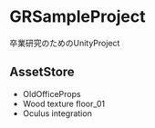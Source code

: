 # GRSampleProject

卒業研究のためのUnityProject


## AssetStore
* OldOfficeProps
* Wood texture floor_01
* Oculus integration
